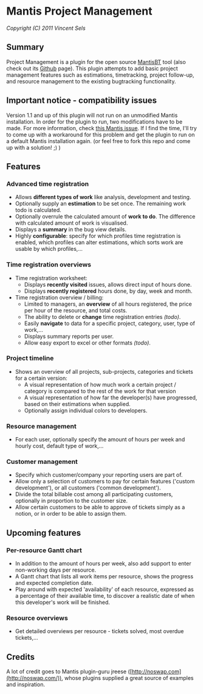 
# Mantis Project Management

*Copyright (C) 2011 Vincent Sels*

## Summary

Project Management is a plugin for the open source [MantisBT](http://www.mantisbt.org) tool (also check out its [Github](https://github.com/mantisbt) page). This plugin attempts to add basic project management features such as estimations, timetracking, project follow-up, and resource management to the existing bugtracking functionality.

## Important notice - compatibility issues

Version 1.1 and up of this plugin will not run on an unmodified Mantis installation. In order for the plugin to run,
two modifications have to be made. For more information, check [this Mantis issue](http://www.mantisbt.org/bugs/view.php?id=14329).
If I find the time, I'll try to come up with a workaround for this problem and get the plugin to run on a default Mantis installation again.
(or feel free to fork this repo and come up with a solution! ;) )

## Features

### Advanced time registration

* Allows **different types of work** like analysis, development and testing.
* Optionally supply an **estimation** to be set once. The remaining work todo is calculated.
* Optionally overrule the calculated amount of **work to do**. The difference with calculated amount of work is visualised.
* Displays a **summary** in the bug view details.
* Highly **configurable**: specify for which profiles time registration is enabled, which profiles can alter estimations, which sorts work are usable by which profiles,...

### Time registration overviews

* Time registration worksheet:
  * Displays **recently visited** issues, allows direct input of hours done.
  * Displays **recently registered** hours done, by day, week and month.
* Time registration overview / billing:
  * Limited to managers, an **overview** of all hours registered, the price per hour of the resource, and total costs.
  * The ability to delete or **change** time registration entries *(todo)*.
  * Easily **navigate** to data for a specific project, category, user, type of work,...
  * Displays summary reports per user.
  * Allow easy export to excel or other formats *(todo)*.

### Project timeline

* Shows an overview of all projects, sub-projects, categories and tickets for a certain version:
  * A visual representation of how much work a certain project / category is compared to the rest of the work for that version
  * A visual representation of how far the developer(s) have progressed, based on their estimations when supplied.
  * Optionally assign individual colors to developers.

### Resource management

* For each user, optionally specify the amount of hours per week and hourly cost, default type of work,...

### Customer management

* Specify which customer/company your reporting users are part of.
* Allow only a selection of customers to pay for certain features ('custom development'), or all customers ('common development').
* Divide the total billable cost among all participating customers, optionally in proportion to the customer size.
* Allow certain customers to be able to approve of tickets simply as a notion, or in order to be able to assign them.

## Upcoming features

### Per-resource Gantt chart

* In addition to the amount of hours per week, also add support to enter non-working days per resource.
* A Gantt chart that lists all work items per resource, shows the progress and expected completion date.
* Play around with expected 'availability' of each resource, expressed as a percentage of their available time,
to discover a realistic date of when this developer's work will be finished.

### Resource overviews

* Get detailed overviews per resource - tickets solved, most overdue tickets,...

## Credits

A lot of credit goes to Mantis plugin-guru jreese ([http://noswap.com](http://noswap.com/)), whose plugins supplied a great source of examples and inspiration.
